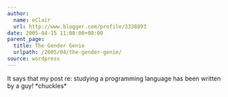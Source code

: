 ```yaml
---
author:
  name: eClair
  url: http://www.blogger.com/profile/3338893
date: 2005-04-15 11:08:00+00:00
parent_page:
  title: The Gender Genie
  urlpath: /2005/04/the-gender-genie/
source: wordpress
---
```


It says that my post re: studying a programming language has been written by a  guy! \*chuckles\*